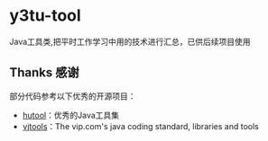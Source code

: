 # y3tu-tool
Java工具类,把平时工作学习中用的技术进行汇总，已供后续项目使用

## Thanks 感谢

部分代码参考以下优秀的开源项目：

- [hutool](https://gitee.com/loolly/hutool)：优秀的Java工具集
- [vjtools](https://github.com/vipshop/vjtools)：The vip.com's java coding standard, libraries and tools


